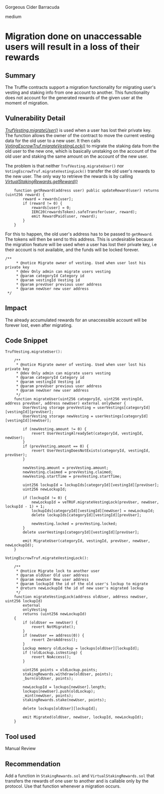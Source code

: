 Gorgeous Cider Barracuda

medium

# Migration done on unaccessable users will result in a loss of their rewards

## Summary
The Truffle contracts support a migration functionality for migrating user's vesting and staking info from one account to another. This functionality does not account for the generated rewards of the given user at the moment of migration.

## Vulnerability Detail
[*TrufVesting.migrateUser()*](https://github.com/sherlock-audit/2023-12-truflation/blob/main/truflation-contracts/src/token/TrufVesting.sol#L302-L338) is used when a user has lost their private key. The function allows the owner of the contract to move the current vesting data for the old user to a new user. It then calls [*VotingEscrowTruf.migrateVestingLock()*](https://github.com/sherlock-audit/2023-12-truflation/blob/main/truflation-contracts/src/token/VotingEscrowTruf.sol#L217-L252) to migrate the staking data from the old user to the new one, which is basically unstaking on the account of the old user and staking the same amount on the account of the new user.

The problem is that neither `TrufVesting.migrateUser()` nor `VotingEscrowTruf.migrateVestingLock()` transfer the old user's rewards to the new user. The only way to retrieve the rewards is by calling [*VirtualStakingRewards.getReward()*](https://github.com/sherlock-audit/2023-12-truflation/blob/main/truflation-contracts/src/staking/VirtualStakingRewards.sol#L126-L133) 

```solidity
    function getReward(address user) public updateReward(user) returns (uint256 reward) {
        reward = rewards[user];
        if (reward != 0) {
            rewards[user] = 0;
            IERC20(rewardsToken).safeTransfer(user, reward);
            emit RewardPaid(user, reward);
        }
    }
```
For this to happen, the old user's address has to be passed to `getReward`. The tokens will then be send to this address. This is undesirable because the migration feature will be used when a user has lost their private key, i.e their account is not available, and the funds will be locked forever.

```solidity
/**
     * @notice Migrate owner of vesting. Used when user lost his private key
     * @dev Only admin can migrate users vesting
     * @param categoryId Category id
     * @param vestingId Vesting id
     * @param prevUser previous user address
     * @param newUser new user address
 */
```

## Impact
The already accumulated rewards for an unaccessible account will be forever lost, even after migrating.

## Code Snippet
`TrufVesting.migrateUser():`

```solidity
    /**
     * @notice Migrate owner of vesting. Used when user lost his private key
     * @dev Only admin can migrate users vesting
     * @param categoryId Category id
     * @param vestingId Vesting id
     * @param prevUser previous user address
     * @param newUser new user address
     */
    function migrateUser(uint256 categoryId, uint256 vestingId, address prevUser, address newUser) external onlyOwner {
        UserVesting storage prevVesting = userVestings[categoryId][vestingId][prevUser];
        UserVesting storage newVesting = userVestings[categoryId][vestingId][newUser];

        if (newVesting.amount != 0) {
            revert UserVestingAlreadySet(categoryId, vestingId, newUser);
        }
        if (prevVesting.amount == 0) {
            revert UserVestingDoesNotExists(categoryId, vestingId, prevUser);
        }

        newVesting.amount = prevVesting.amount;
        newVesting.claimed = prevVesting.claimed;
        newVesting.startTime = prevVesting.startTime;

        uint256 lockupId = lockupIds[categoryId][vestingId][prevUser];
        uint256 newLockupId;

        if (lockupId != 0) {
            newLockupId = veTRUF.migrateVestingLock(prevUser, newUser, lockupId - 1) + 1;
            lockupIds[categoryId][vestingId][newUser] = newLockupId;
            delete lockupIds[categoryId][vestingId][prevUser];

            newVesting.locked = prevVesting.locked;
        }
        delete userVestings[categoryId][vestingId][prevUser];

        emit MigrateUser(categoryId, vestingId, prevUser, newUser, newLockupId);
    }
```

`VotingEscrowTruf.migrateVestingLock():`
```solidity
    /**
     * @notice Migrate lock to another user
     * @param oldUser Old user address
     * @param newUser New user address
     * @param lockupId the id of the old user's lockup to migrate
     * @return newLockupId the id of new user's migrated lockup
     */
    function migrateVestingLock(address oldUser, address newUser, uint256 lockupId)
        external
        onlyVesting
        returns (uint256 newLockupId)
    {
        if (oldUser == newUser) {
            revert NotMigrate();
        }
        if (newUser == address(0)) {
            revert ZeroAddress();
        }
        Lockup memory oldLockup = lockups[oldUser][lockupId];
        if (!oldLockup.isVesting) {
            revert NoAccess();
        }

        uint256 points = oldLockup.points;
        stakingRewards.withdraw(oldUser, points);
        _burn(oldUser, points);

        newLockupId = lockups[newUser].length;
        lockups[newUser].push(oldLockup);
        _mint(newUser, points);
        stakingRewards.stake(newUser, points);

        delete lockups[oldUser][lockupId];

        emit Migrated(oldUser, newUser, lockupId, newLockupId);
    }
```
## Tool used

Manual Review

## Recommendation
Add a function in `StakingRewards.sol` and `VirtualStakingRewards.sol` that transfers the rewards of one user to another and is callable only by the protocol. Use that function whenever a migration occurs.
